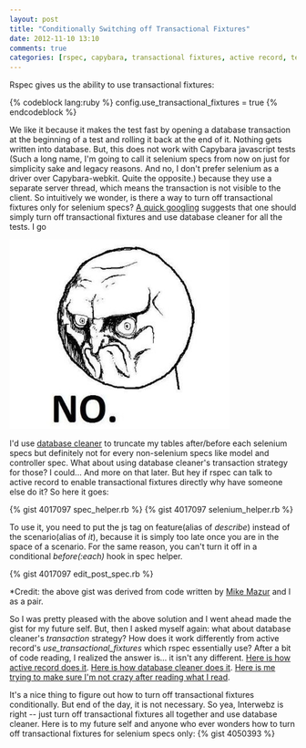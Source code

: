 ```yaml
---
layout: post
title: "Conditionally Switching off Transactional Fixtures"
date: 2012-11-10 13:10
comments: true
categories: [rspec, capybara, transactional fixtures, active record, testing, ruby, coding]
---
```


Rspec gives us the ability to use transactional fixtures:

{% codeblock lang:ruby %}
config.use_transactional_fixtures = true
{% endcodeblock %}

We like it because it makes the test fast by opening a database transaction at the beginning of a test and rolling it back at the end of it. Nothing gets written into database. But, this does not work with Capybara javascript tests (Such a long name, I'm going to call it selenium specs from now on just for simplicity sake and legacy reasons. And no, I don't prefer selenium as a driver over Capybara-webkit. Quite the opposite.) because they use a separate server thread, which means the transaction is not visible to the client. So intuitively we wonder, is there a way to turn off transactional fixtures only for selenium specs? [A quick googling](http://stackoverflow.com/questions/3853098/turn-off-transactional-fixtures-for-one-spec-with-rspec-2) suggests that one should simply turn off transactional fixtures and use database cleaner for all the tests. I go

![no](/images/post/2012-11-10-no.jpg)

I'd use [database cleaner](https://github.com/bmabey/database_cleaner) to truncate my tables after/before each selenium specs but definitely not for every non-selenium specs like model and controller spec. What about using database cleaner's transaction strategy for those? I could... And more on that later. But hey if rspec can talk to active record to enable transactional fixtures directly why have someone else do it? So here it goes:

{% gist 4017097 spec_helper.rb %}
{% gist 4017097 selenium_helper.rb %}

To use it, you need to put the js tag on feature(alias of *describe*) instead of the scenario(alias of *it*), because it is simply too late once you are in the space of a scenario. For the same reason, you can't turn it off in a conditional *before(:each)* hook in spec helper.

{% gist 4017097 edit_post_spec.rb %}

*Credit: the above gist was derived from code written by [Mike Mazur](https://twitter.com/mmazur) and I as a pair.

So I was pretty pleased with the above solution and I went ahead made the gist for my future self. But, then I asked myself again: what about database cleaner's *transaction* strategy? How does it work differently from active record's *use_transactional_fixtures* which rspec essentially use? After a bit of code reading, I realized the answer is... it isn't any different. [Here is how active record does it](https://github.com/rails/rails/blob/master/activerecord/lib/active_record/fixtures.rb#L846). [Here is how database cleaner does it](https://github.com/bmabey/database_cleaner/blob/master/lib/database_cleaner/active_record/transaction.rb). [Here is me trying to make sure I'm not crazy after reading what I read](http://stackoverflow.com/questions/13234454/test-speed-activerecord-use-transactional-fixtures-vs-databasecleaner-strategy).

It's a nice thing to figure out how to turn off transactional fixtures conditionally. But end of the day, it is not necessary. So yea, Interwebz is right -- just turn off transactional fixtures all together and use database cleaner. Here is to my future self and anyone who ever wonders how to turn off transactional fixtures for selenium specs only:
{% gist 4050393 %}
